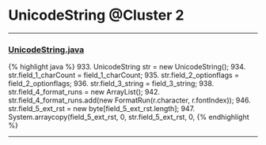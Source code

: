 # UnicodeString @Cluster 2

***

### [UnicodeString.java](https://searchcode.com/codesearch/view/15642397/)
{% highlight java %}
933. UnicodeString str = new UnicodeString();
934. str.field_1_charCount = field_1_charCount;
935. str.field_2_optionflags = field_2_optionflags;
936. str.field_3_string = field_3_string;
938.   str.field_4_format_runs = new ArrayList();
942.     str.field_4_format_runs.add(new FormatRun(r.character, r.fontIndex));
946.   str.field_5_ext_rst = new byte[field_5_ext_rst.length];
947.   System.arraycopy(field_5_ext_rst, 0, str.field_5_ext_rst, 0,
{% endhighlight %}

***

